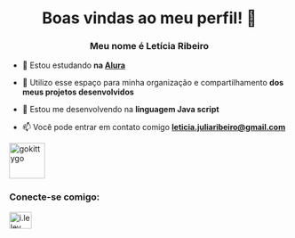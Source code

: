 <h1 align="center">Boas vindas ao meu perfil! 🤍</h1>
<h3 align="center">Meu nome é Letícia Ribeiro</h3>

- 🔭 Estou estudando **na [Alura](https://www.alura.com.br)**

- 🌱 Utilizo esse espaço para minha organização e compartilhamento **dos meus projetos desenvolvidos**

- 🤝 Estou me desenvolvendo na **linguagem Java script**

- 📫 Você pode entrar em contato comigo **leticia.juliaribeiro@gmail.com**

<a href="https://emoji.gg/emoji/10246-gokittygo"><img src="https://cdn3.emoji.gg/emojis/10246-gokittygo.gif" width="64px" height="64px" alt="gokittygo"></a>

<h3 align="left">Conecte-se comigo:</h3>
<p align="left">
<a href="https://instagram.com/i.leley" target="blank"><img align="center" src="https://raw.githubusercontent.com/rahuldkjain/github-profile-readme-generator/master/src/images/icons/Social/instagram.svg" alt="i.leley" height="30" width="40" /></a>
</p>
